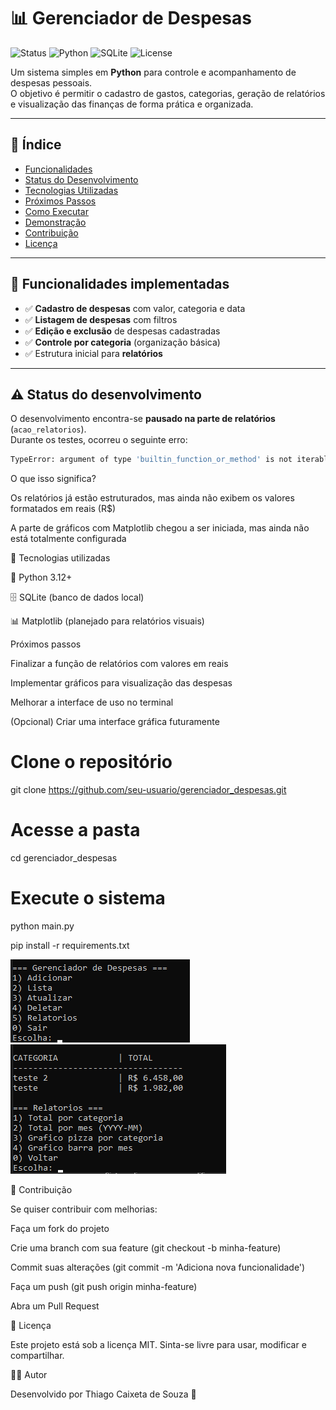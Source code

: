 # 📊 Gerenciador de Despesas

![Status](https://img.shields.io/badge/status-em%20desenvolvimento-yellow)
![Python](https://img.shields.io/badge/Python-3.12+-blue)
![SQLite](https://img.shields.io/badge/Database-SQLite-lightgrey)
![License](https://img.shields.io/badge/license-MIT-green)

Um sistema simples em **Python** para controle e acompanhamento de despesas pessoais.  
O objetivo é permitir o cadastro de gastos, categorias, geração de relatórios e visualização das finanças de forma prática e organizada.  

---

## 📑 Índice

- [Funcionalidades](#-funcionalidades-implementadas)  
- [Status do Desenvolvimento](#-status-do-desenvolvimento)  
- [Tecnologias Utilizadas](#-tecnologias-utilizadas)  
- [Próximos Passos](#-próximos-passos)  
- [Como Executar](#-como-executar-o-projeto)  
- [Demonstração](#-demonstração)  
- [Contribuição](#-contribuição)  
- [Licença](#-licença)  

---

## 🚀 Funcionalidades implementadas

- ✅ **Cadastro de despesas** com valor, categoria e data  
- ✅ **Listagem de despesas** com filtros  
- ✅ **Edição e exclusão** de despesas cadastradas  
- ✅ **Controle por categoria** (organização básica)  
- ✅ Estrutura inicial para **relatórios**  

---

## ⚠️ Status do desenvolvimento

O desenvolvimento encontra-se **pausado na parte de relatórios** (`acao_relatorios`).  
Durante os testes, ocorreu o seguinte erro:

```bash
TypeError: argument of type 'builtin_function_or_method' is not iterable
```

O que isso significa?

Os relatórios já estão estruturados, mas ainda não exibem os valores formatados em reais (R$)

A parte de gráficos com Matplotlib chegou a ser iniciada, mas ainda não está totalmente configurada

🔧 Tecnologias utilizadas

🐍 Python 3.12+

🗄️ SQLite (banco de dados local)

📊 Matplotlib (planejado para relatórios visuais)

Próximos passos

Finalizar a função de relatórios com valores em reais

Implementar gráficos para visualização das despesas

Melhorar a interface de uso no terminal

(Opcional) Criar uma interface gráfica futuramente

# Clone o repositório
git clone https://github.com/seu-usuario/gerenciador_despesas.git

# Acesse a pasta
cd gerenciador_despesas

# Execute o sistema
python main.py

pip install -r requirements.txt

![alt text](img/image.png)
![alt text](img/image-1.png)

🤝 Contribuição

Se quiser contribuir com melhorias:

Faça um fork do projeto

Crie uma branch com sua feature (git checkout -b minha-feature)

Commit suas alterações (git commit -m 'Adiciona nova funcionalidade')

Faça um push (git push origin minha-feature)

Abra um Pull Request

📜 Licença

Este projeto está sob a licença MIT.
Sinta-se livre para usar, modificar e compartilhar.

👨‍💻 Autor

Desenvolvido por Thiago Caixeta de Souza 🚀
